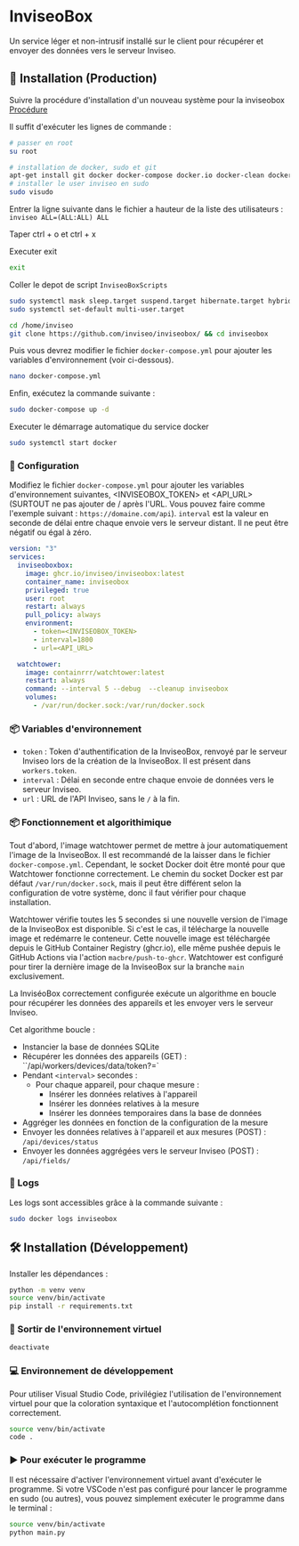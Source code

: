# InviseoBox

Un service léger et non-intrusif installé sur le client pour récupérer et envoyer des données vers le serveur Inviseo.

## 🚀 Installation (Production)

Suivre la procédure d'installation d'un nouveau système pour la inviseobox [Procédure](./procedure_installation_inviseobox.md)

Il suffit d'exécuter les lignes de commande :

```bash
# passer en root
su root
```

```bash
# installation de docker, sudo et git
apt-get install git docker docker-compose docker.io docker-clean docker-doc docker-registry docker sudo -y
# installer le user inviseo en sudo
sudo visudo
```

Entrer la ligne suivante dans le fichier a hauteur de la liste des utilisateurs :
`inviseo ALL=(ALL:ALL) ALL`

Taper ctrl + o et ctrl + x

Executer exit

```bash
exit
```

Coller le depot de script `InviseoBoxScripts`

```bash
sudo systemctl mask sleep.target suspend.target hibernate.target hybrid-sleep.target
sudo systemctl set-default multi-user.target
```

```bash
cd /home/inviseo
git clone https://github.com/inviseo/inviseobox/ && cd inviseobox
```

Puis vous devrez modifier le fichier `docker-compose.yml` pour ajouter les variables d'environnement (voir ci-dessous).

```bash
nano docker-compose.yml
```

Enfin, exécutez la commande suivante :

```bash
sudo docker-compose up -d
```

Executer le démarrage automatique du service docker

```bash
sudo systemctl start docker
```

### 📝 Configuration

Modifiez le fichier `docker-compose.yml` pour ajouter les variables d'environnement suivantes, \<INVISEOBOX_TOKEN> et \<API_URL> (SURTOUT ne pas ajouter de / après l'URL. Vous pouvez faire comme l'exemple suivant : `https://domaine.com/api`).
`interval` est la valeur en seconde de délai entre chaque envoie vers le serveur distant. Il ne peut être négatif ou égal à zéro.

```yaml
version: "3"
services:
  inviseoboxbox:
    image: ghcr.io/inviseo/inviseobox:latest
    container_name: inviseobox
    privileged: true
    user: root
    restart: always
    pull_policy: always
    environment:
      - token=<INVISEOBOX_TOKEN>
      - interval=1800
      - url=<API_URL>

  watchtower:
    image: containrrr/watchtower:latest
    restart: always
    command: --interval 5 --debug  --cleanup inviseobox
    volumes:
      - /var/run/docker.sock:/var/run/docker.sock
```

### 📦 Variables d'environnement

- `token` : Token d'authentification de la InviseoBox, renvoyé par le serveur Inviseo lors de la création de la InviseoBox. Il est présent dans `workers.token`.
- `interval` : Délai en seconde entre chaque envoie de données vers le serveur Inviseo.
- `url` : URL de l'API Inviseo, sans le `/` à la fin.

### 📦 Fonctionnement et algorithimique

Tout d'abord, l'image watchtower permet de mettre à jour automatiquement l'image de la InviseoBox. Il est recommandé de la laisser dans le fichier `docker-compose.yml`. Cependant, le socket Docker doit être monté pour que Watchtower fonctionne correctement. Le chemin du socket Docker est par défaut `/var/run/docker.sock`, mais il peut être différent selon la configuration de votre système, donc il faut vérifier pour chaque installation.

Watchtower vérifie toutes les 5 secondes si une nouvelle version de l'image de la InviseoBox est disponible. Si c'est le cas, il télécharge la nouvelle image et redémarre le conteneur. Cette nouvelle image est téléchargée depuis le GitHub Container Registry (ghcr.io), elle même pushée depuis le GitHub Actions via l'action `macbre/push-to-ghcr`. Watchtower est configuré pour tirer la dernière image de la InviseoBox sur la branche `main` exclusivement.

La InviséoBox correctement configurée exécute un algorithme en boucle pour récupérer les données des appareils et les envoyer vers le serveur Inviseo.

Cet algorithme boucle :

- Instancier la base de données SQLite
- Récupérer les données des appareils (GET) : ``/api/workers/devices/data/token?=<TOKEN>`
- Pendant `<interval>` secondes :
  - Pour chaque appareil, pour chaque mesure :
    - Insérer les données relatives à l'appareil
    - Insérer les données relatives à la mesure
    - Insérer les données temporaires dans la base de données
- Aggréger les données en fonction de la configuration de la mesure
- Envoyer les données relatives à l'appareil et aux mesures (POST) : `/api/devices/status`
- Envoyer les données aggrégées vers le serveur Inviseo (POST) : `/api/fields/`

### 📝 Logs

Les logs sont accessibles grâce à la commande suivante :

```bash
sudo docker logs inviseobox
```

## 🛠️ Installation (Développement)

Installer les dépendances :

```bash
python -m venv venv
source venv/bin/activate
pip install -r requirements.txt
```

### 🔌 Sortir de l'environnement virtuel

```bash
deactivate
```

### 💻 Environnement de développement

Pour utiliser Visual Studio Code, privilégiez l'utilisation de l'environnement virtuel pour que la coloration syntaxique et l'autocomplétion fonctionnent correctement.

```bash
source venv/bin/activate
code .
```

### ▶️ Pour exécuter le programme

Il est nécessaire d'activer l'environnement virtuel avant d'exécuter le programme. Si votre VSCode n'est pas configuré pour lancer le programme en sudo (ou autres), vous pouvez simplement exécuter le programme dans le terminal :

```bash
source venv/bin/activate
python main.py
```
